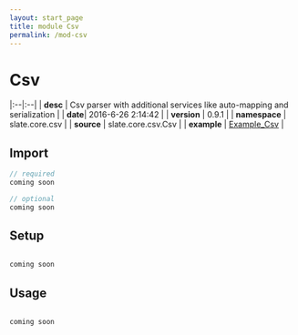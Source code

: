 ```yaml
---
layout: start_page
title: module Csv
permalink: /mod-csv
---
```


# Csv

|:--|:--|
| **desc** | Csv parser with additional services like auto-mapping and serialization | 
| **date**| 2016-6-26 2:14:42 |
| **version** | 0.9.1  |
| **namespace** | slate.core.csv  |
| **source** | slate.core.csv.Csv  |
| **example** | [Example_Csv](https://github.com/code-helix/slatekit/blob/master/src/apps/scala/slate-examples/src/main/scala/slate/examples/Example_Csv.scala) |

## Import
```scala 
// required 
coming soon

// optional 
coming soon

```

## Setup
```scala

coming soon

```

## Usage
```scala

coming soon

```

